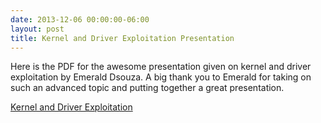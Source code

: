 ```yaml
---
date: 2013-12-06 00:00:00-06:00
layout: post
title: Kernel and Driver Exploitation Presentation
---
```


Here is the PDF for the awesome presentation given on kernel and driver exploitation by Emerald Dsouza. A big thank you to Emerald for taking on such an advanced topic and putting together a great presentation.

[Kernel and Driver Exploitation](https://csg.utdallas.edu/wp-content/uploads/2013/12/Kernel-and-Driver-Exploitation.pdf)
